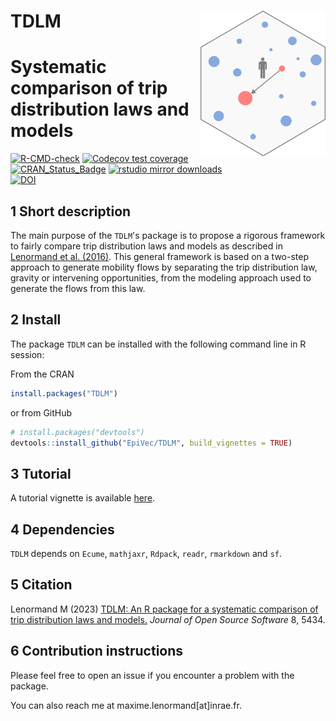 # __TDLM__ <img src="man/figures/logo.png" align="right" alt="" width="200" />

# Systematic comparison of trip distribution laws and models 

<!-- badges: start -->
[![R-CMD-check](https://github.com/EpiVec/TDLM/workflows/R-CMD-check/badge.svg)](https://github.com/EpiVec/TDLM/actions)
[![Codecov test coverage](https://codecov.io/gh/EpiVec/TDLM/branch/master/graph/badge.svg)](https://app.codecov.io/gh/EpiVec/TDLM?branch=master)
[![CRAN_Status_Badge](http://www.r-pkg.org/badges/version/TDLM)](https://cran.r-project.org/package=TDLM)
[![rstudio mirror downloads](http://cranlogs.r-pkg.org/badges/grand-total/TDLM)](https://r-pkg.org:443/pkg/TDLM)  
[![DOI](https://joss.theoj.org/papers/10.21105/joss.05434/status.svg)](https://doi.org/10.21105/joss.05434)
<!-- badges: end -->

## 1 Short description

The main purpose of the `TDLM`'s package is to propose a rigorous framework to 
fairly compare trip distribution laws and models as described in 
[Lenormand et al. (2016)](https://www.sciencedirect.com/science/article/abs/pii/S0966692315002422). 
This general framework is based on a two-step approach to generate mobility flows
by separating the trip distribution law, gravity or intervening opportunities, from 
the modeling approach used to generate the flows from this law.

## 2 Install

The package `TDLM` can be installed with the following command line in R session:

From the CRAN

``` r
install.packages("TDLM")
```

or from GitHub

``` r
# install.packages("devtools")
devtools::install_github("EpiVec/TDLM", build_vignettes = TRUE)
```

## 3 Tutorial

A tutorial vignette is available [here](https://epivec.github.io/TDLM/articles/TDLM.html).

## 4 Dependencies

`TDLM` depends on `Ecume`, `mathjaxr`, `Rdpack`, `readr`, `rmarkdown` and `sf`.

## 5  Citation

Lenormand M (2023) [TDLM: An R package for a systematic comparison of
trip distribution laws and models.](https://joss.theoj.org/papers/10.21105/joss.05434#) *Journal of Open Source Software* 8, 5434.

## 6 Contribution instructions

Please feel free to open an issue if you encounter a problem
with the package.

You can also reach me at maxime.lenormand[at]inrae.fr.

